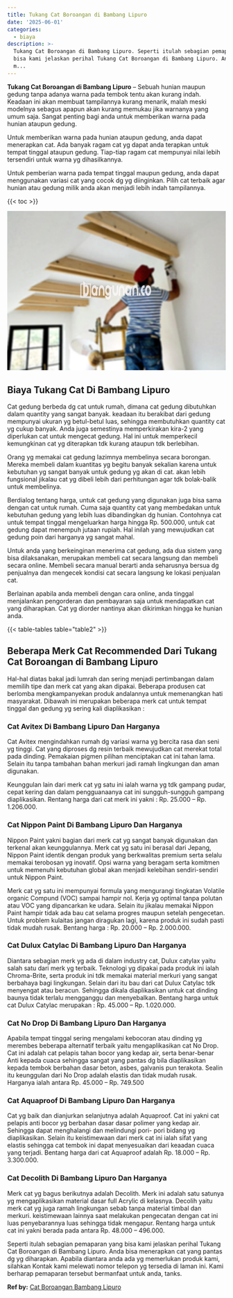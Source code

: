 ```yaml
---
title: Tukang Cat Boroangan di Bambang Lipuro
date: '2025-06-01'
categories:
  - biaya
description: >-
  Tukang Cat Boroangan di Bambang Lipuro. Seperti itulah sebagian pemaparan yang
  bisa kami jelaskan perihal Tukang Cat Boroangan di Bambang Lipuro. Anda bisa
  m...
---
```


**Tukang Cat Boroangan di Bambang Lipuro** – Sebuah hunian maupun gedung tanpa adanya warna pada tembok tentu akan kurang indah. Keadaan ini akan membuat tampilannya kurang menarik, malah meski modelnya sebagus apapun akan kurang memukau jika warnanya yang umum saja. Sangat penting bagi anda untuk memberikan warna pada hunian ataupun gedung.

Untuk memberikan warna pada hunian ataupun gedung, anda dapat menerapkan cat. Ada banyak ragam cat yg dapat anda terapkan untuk tempat tinggal ataupun gedung. Tiap-tiap ragam cat mempunyai nilai lebih tersendiri untuk warna yg dihasilkannya.

Untuk pemberian warna pada tempat tinggal maupun gedung, anda dapat menggunakan variasi cat yang cocok dg yg diinginkan. Pilih cat terbaik agar hunian atau gedung milik anda akan menjadi lebih indah tampilannya.

{{< toc >}}

![Tukang Cat Boroangan di Bambang Lipuro](/images/jasa-cat-murah38.png)

## Biaya Tukang Cat Di Bambang Lipuro

Cat gedung berbeda dg cat untuk rumah, dimana cat gedung dibutuhkan dalam quantity yang sangat banyak. keadaan itu berakibat dari gedung mempunyai ukuran yg betul-betul luas, sehingga membutuhkan quantity cat yg cukup banyak. Anda juga semestinya memperkirakan kira-2 yang diperlukan cat untuk mengecat gedung. Hal ini untuk memperkecil kemungkinan cat yg diterapkan tdk kurang ataupun tdk berlebihan.

Orang yg memakai cat gedung lazimnya membelinya secara borongan. Mereka membeli dalam kuantitas yg begitu banyak sekalian karena untuk kebutuhan yg sangat banyak untuk gedung yg akan di cat. akan lebih fungsional jikalau cat yg dibeli lebih dari perhitungan agar tdk bolak-balik untuk membelinya.

Berdialog tentang harga, untuk cat gedung yang digunakan juga bisa sama dengan cat untuk rumah. Cuma saja quantity cat yang membedakan untuk kebutuhan gedung yang lebih luas dibandingkan dg hunian. Contohnya cat untuk tempat tinggal mengeluarkan harga hingga Rp. 500.000, untuk cat gedung dapat menempuh jutaan rupiah. Hal inilah yang mewujudkan cat gedung poin dari harganya yg sangat mahal.

Untuk anda yang berkeinginan menerima cat gedung, ada dua sistem yang bisa dilaksanakan, merupakan membeli cat secara langsung dan membeli secara online. Membeli secara manual berarti anda seharusnya bersua dg penjualnya dan mengecek kondisi cat secara langsung ke lokasi penjualan cat.

Berlainan apabila anda membeli dengan cara online, anda tinggal menjalankan pengorderan dan pembayaran saja untuk mendapatkan cat yang diharapkan. Cat yg diorder nantinya akan dikirimkan hingga ke hunian anda.

{{< table-tables table="table2" >}}

## Beberapa Merk Cat Recommended Dari Tukang Cat Boroangan di Bambang Lipuro

Hal-hal diatas bakal jadi lumrah dan sering menjadi pertimbangan dalam memilih tipe dan merk cat yang akan dipakai. Beberapa produsen cat berlomba mengkampanyekan produk andalannya untuk memenangkan hati masyarakat. Dibawah ini merupakan beberapa merk cat untuk tempat tinggal dan gedung yg sering kali diaplikasikan :

### Cat Avitex Di Bambang Lipuro Dan Harganya

Cat Avitex mengindahkan rumah dg variasi warna yg bercita rasa dan seni yg tinggi. Cat yang diproses dg resin terbaik mewujudkan cat merekat total pada dinding. Pemakaian pigmen pilihan menciptakan cat ini tahan lama. Selain itu tanpa tambahan bahan merkuri jadi ramah lingkungan dan aman digunakan.

Keunggulan lain dari merk cat yg satu ini ialah warna yg tdk gampang pudar, cepat kering dan dalam pengguanaanya cat ini sungguh-sungguh gampang diaplikasikan. Rentang harga dari cat merk ini yakni : Rp. 25.000 – Rp. 1.206.000.

### Cat Nippon Paint Di Bambang Lipuro Dan Harganya

Nippon Paint yakni bagian dari merk cat yg sangat banyak digunakan dan terkenal akan keunggulannya. Merk cat yg satu ini berasal dari Jepang, Nippon Paint identik dengan produk yang berkwalitas premium serta selalu memakai terobosan yg inovatif. Opsi warna yang beragam serta komitmen untuk memenuhi kebutuhan global akan menjadi kelebihan sendiri-sendiri untuk Nippon Paint.

Merk cat yg satu ini mempunyai formula yang mengurangi tingkatan Volatile organic Compund (VOC) sampai hampir nol. Kerja yg optimal tanpa polutan atau VOC yang dipancarkan ke udara. Selain itu jikalau memakai Nippon Paint hampir tidak ada bau cat selama progres maupun setelah pengecetan. Untuk problem kulaitas jangan diragukan lagi, karena produk ini sudah pasti tidak mudah rusak. Bentang harga : Rp. 20.000 – Rp. 2.000.000.

### Cat Dulux Catylac Di Bambang Lipuro Dan Harganya

Diantara sebagian merk yg ada di dalam industry cat, Dulux catylax yaitu salah satu dari merk yg terbaik. Teknologi yg dipakai pada produk ini ialah Chroma-Brite, serta produk ini tdk memakai material merkuri yang sangat berbahaya bagi lingkungan. Selain dari itu bau dari cat Dulux Catylac tdk menyengat atau beracun. Sehingga dikala diaplikasikan untuk cat dinding baunya tidak terlalu mengganggu dan menyebalkan. Bentang harga untuk cat Dulux Catylac merupakan : Rp. 45.000 – Rp. 1.020.000.

### Cat No Drop Di Bambang Lipuro Dan Harganya

Apabila tempat tinggal sering mengalami kebocoran atau dinding yg merembes beberapa alternatif terbaik yaitu mengaplikasikan cat No Drop. Cat ini adalah cat pelapis tahan bocor yang kedap air, serta benar-benar Anti kepada cuaca sehingga sangat yang pantas dg bila diaplikasikan kepada tembok berbahan dasar beton, asbes, galvanis pun terakota. Sealin itu keunggulan dari No Drop adalah elastis dan tidak mudah rusak. Harganya ialah antara Rp. 45.000 – Rp. 749.500

### Cat Aquaproof Di Bambang Lipuro Dan Harganya

Cat yg baik dan dianjurkan selanjutnya adalah Aquaproof. Cat ini yakni cat pelapis anti bocor yg berbahan dasar dasar polimer yang kedap air. Sehingga dapat menghalangi dan melindungi pori- pori bidang yg diaplikasikan. Selain itu keistimewaan dari merk cat ini ialah sifat yang elastis sehingga cat tembok ini dapat menyesuaikan dari keaadan cuaca yang terjadi. Bentang harga dari cat Aquaproof adalah Rp. 18.000 – Rp. 3.300.000.

### Cat Decolith Di Bambang Lipuro Dan Harganya

Merk cat yg bagus berikutnya adalah Decolith. Merk ini adalah satu satunya yg mengaplikasikan material dasar full Acrylic di kelasnya. Decolih yaitu merk cat yg juga ramah lingkungan sebab tanpa material timbal dan merkuri. keistimewaan lainnya saat melakukan pengecatan dengan cat ini luas penyebarannya luas sehingga tidak mengapur. Rentang harga untuk cat ini yakni berada pada antara Rp. 48.000 – 496.000.

Seperti itulah sebagian pemaparan yang bisa kami jelaskan perihal Tukang Cat Boroangan di Bambang Lipuro. Anda bisa menerapkan cat yang pantas dg yg diharapkan. Apabila diantara anda ada yg memerlukan produk kami, silahkan Kontak kami melewati nomor telepon yg tersedia di laman ini. Kami berharap pemaparan tersebut bermanfaat untuk anda, tanks.

**Ref by:** [Cat Boroangan Bambang Lipuro](https://id.wikipedia.org/wiki/Cat)
